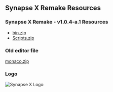 ## Synapse X Remake Resources

### Synapse X Remake - v1.0.4-a.1 Resources

- [bin.zip](https://github.com/Charlzk05/Synapse-X-Remake-Synapse-X-Free-Version/files/9861656/bin.zip)
- [Scripts.zip](https://github.com/Charlzk05/Synapse-X-Remake-Synapse-X-Free-Version/files/9861658/Scripts.zip)

### Old editor file

[monaco.zip](https://github.com/Charlzk05/Synapse-X-Remake-Synapse-X-Free-Version/files/9866388/monaco.zip)

### Logo
![Synapse X Logo](https://user-images.githubusercontent.com/104715127/197786421-4b842674-14a3-4412-bda7-47c3e9da7bd2.png)
